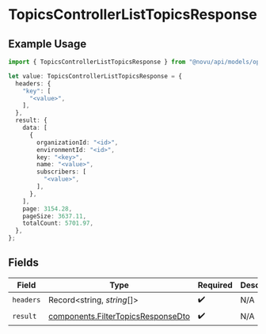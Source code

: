 # TopicsControllerListTopicsResponse

## Example Usage

```typescript
import { TopicsControllerListTopicsResponse } from "@novu/api/models/operations";

let value: TopicsControllerListTopicsResponse = {
  headers: {
    "key": [
      "<value>",
    ],
  },
  result: {
    data: [
      {
        organizationId: "<id>",
        environmentId: "<id>",
        key: "<key>",
        name: "<value>",
        subscribers: [
          "<value>",
        ],
      },
    ],
    page: 3154.28,
    pageSize: 3637.11,
    totalCount: 5701.97,
  },
};
```

## Fields

| Field                                                                                    | Type                                                                                     | Required                                                                                 | Description                                                                              |
| ---------------------------------------------------------------------------------------- | ---------------------------------------------------------------------------------------- | ---------------------------------------------------------------------------------------- | ---------------------------------------------------------------------------------------- |
| `headers`                                                                                | Record<string, *string*[]>                                                               | :heavy_check_mark:                                                                       | N/A                                                                                      |
| `result`                                                                                 | [components.FilterTopicsResponseDto](../../models/components/filtertopicsresponsedto.md) | :heavy_check_mark:                                                                       | N/A                                                                                      |